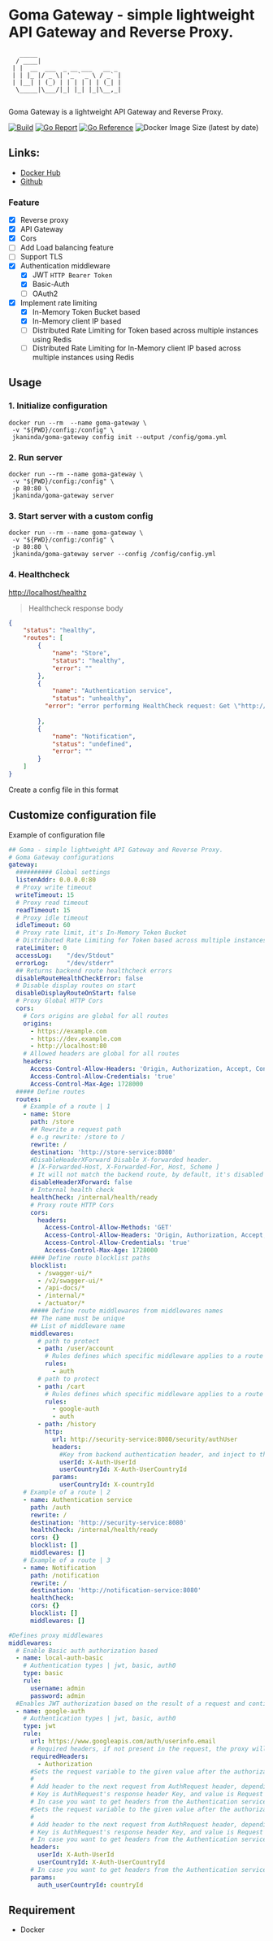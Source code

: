 # Goma Gateway - simple lightweight API Gateway and Reverse Proxy.

```
   _____                       
  / ____|                      
 | |  __  ___  _ __ ___   __ _ 
 | | |_ |/ _ \| '_ ` _ \ / _` |
 | |__| | (_) | | | | | | (_| |
  \_____|\___/|_| |_| |_|\__,_|
                               
```
Goma Gateway is a lightweight API Gateway and Reverse Proxy.

[![Build](https://github.com/jkaninda/goma-gateway/actions/workflows/release.yml/badge.svg)](https://github.com/jkaninda/goma/actions/workflows/release.yml)
[![Go Report](https://goreportcard.com/badge/github.com/jkaninda/goma-gateway)](https://goreportcard.com/report/github.com/jkaninda/goma-gateway)
[![Go Reference](https://pkg.go.dev/badge/github.com/jkaninda/goma-gateway.svg)](https://pkg.go.dev/github.com/jkaninda/goma-gateway)
![Docker Image Size (latest by date)](https://img.shields.io/docker/image-size/jkaninda/goma-gateway?style=flat-square)

## Links:

- [Docker Hub](https://hub.docker.com/r/jkaninda/goma-gateway)
- [Github](https://github.com/jkaninda/goma-gateway)

### Feature

- [x] Reverse proxy
- [x] API Gateway
- [x] Cors
- [ ] Add Load balancing feature
- [ ] Support TLS
- [x] Authentication middleware
  - [x] JWT `HTTP Bearer Token`
  - [x] Basic-Auth
  - [ ] OAuth2
- [x] Implement rate limiting
  - [x] In-Memory Token Bucket based
  - [x] In-Memory client IP based
  - [ ] Distributed Rate Limiting for Token based across multiple instances using Redis
  - [ ] Distributed Rate Limiting for In-Memory client IP based across multiple instances  using Redis

## Usage

### 1. Initialize configuration

```shell
docker run --rm  --name goma-gateway \
 -v "${PWD}/config:/config" \
 jkaninda/goma-gateway config init --output /config/goma.yml
```
### 2. Run server

```shell
docker run --rm --name goma-gateway \
 -v "${PWD}/config:/config" \
 -p 80:80 \
 jkaninda/goma-gateway server
```

### 3. Start server with a custom config
```shell
docker run --rm --name goma-gateway \
 -v "${PWD}/config:/config" \
 -p 80:80 \
 jkaninda/goma-gateway server --config /config/config.yml
```
### 4. Healthcheck

[http://localhost/healthz](http://localhost/healthz)

> Healthcheck response body

```json
{
	"status": "healthy",
	"routes": [
		{
			"name": "Store",
			"status": "healthy",
			"error": ""
		},
		{
			"name": "Authentication service",
			"status": "unhealthy",
          "error": "error performing HealthCheck request: Get \"http://authentication-service:8080/internal/health/ready\": dial tcp: lookup authentication-service on 127.0.0.11:53: no such host "
          
		},
		{
			"name": "Notification",
			"status": "undefined",
			"error": ""
		}
	]
}
```


Create a config file in this format
## Customize configuration file

Example of configuration file
```yaml
## Goma - simple lightweight API Gateway and Reverse Proxy.
# Goma Gateway configurations
gateway:
  ########## Global settings
  listenAddr: 0.0.0.0:80
  # Proxy write timeout
  writeTimeout: 15
  # Proxy read timeout
  readTimeout: 15
  # Proxy idle timeout
  idleTimeout: 60
  # Proxy rate limit, it's In-Memory Token Bucket
  # Distributed Rate Limiting for Token based across multiple instances is not yet integrated
  rateLimiter: 0
  accessLog:    "/dev/Stdout"
  errorLog:     "/dev/stderr"
  ## Returns backend route healthcheck errors
  disableRouteHealthCheckError: false
  # Disable display routes on start
  disableDisplayRouteOnStart: false
  # Proxy Global HTTP Cors
  cors:
    # Cors origins are global for all routes
    origins:
      - https://example.com
      - https://dev.example.com
      - http://localhost:80
    # Allowed headers are global for all routes
    headers:
      Access-Control-Allow-Headers: 'Origin, Authorization, Accept, Content-Type, Access-Control-Allow-Headers, X-Client-Id, X-Session-Id'
      Access-Control-Allow-Credentials: 'true'
      Access-Control-Max-Age: 1728000
  ##### Define routes
  routes:
    # Example of a route | 1
    - name: Store
      path: /store
      ## Rewrite a request path
      # e.g rewrite: /store to /
      rewrite: /
      destination: 'http://store-service:8080'
      #DisableHeaderXForward Disable X-forwarded header.
      # [X-Forwarded-Host, X-Forwarded-For, Host, Scheme ]
      # It will not match the backend route, by default, it's disabled
      disableHeaderXForward: false
      # Internal health check
      healthCheck: /internal/health/ready
      # Proxy route HTTP Cors
      cors:
        headers:
          Access-Control-Allow-Methods: 'GET'
          Access-Control-Allow-Headers: 'Origin, Authorization, Accept, Content-Type, Access-Control-Allow-Headers, X-Client-Id, X-Session-Id'
          Access-Control-Allow-Credentials: 'true'
          Access-Control-Max-Age: 1728000
      #### Define route blocklist paths
      blocklist:
        - /swagger-ui/*
        - /v2/swagger-ui/*
        - /api-docs/*
        - /internal/*
        - /actuator/*
      ##### Define route middlewares from middlewares names
      ## The name must be unique
      ## List of middleware name
      middlewares:
        # path to protect
        - path: /user/account
          # Rules defines which specific middleware applies to a route path
          rules:
            - auth
        # path to protect
        - path: /cart
          # Rules defines which specific middleware applies to a route path
          rules:
            - google-auth
            - auth
        - path: /history
          http:
            url: http://security-service:8080/security/authUser
            headers:
              #Key from backend authentication header, and inject to the request with custom key name
              userId: X-Auth-UserId
              userCountryId: X-Auth-UserCountryId
            params:
              userCountryId: X-countryId
    # Example of a route | 2
    - name: Authentication service
      path: /auth
      rewrite: /
      destination: 'http://security-service:8080'
      healthCheck: /internal/health/ready
      cors: {}
      blocklist: []
      middlewares: []
    # Example of a route | 3
    - name: Notification
      path: /notification
      rewrite: /
      destination: 'http://notification-service:8080'
      healthCheck:
      cors: {}
      blocklist: []
      middlewares: []

#Defines proxy middlewares
middlewares:
  # Enable Basic auth authorization based
  - name: local-auth-basic
    # Authentication types | jwt, basic, auth0
    type: basic
    rule:
      username: admin
      password: admin
  #Enables JWT authorization based on the result of a request and continues the request.
  - name: google-auth
    # Authentication types | jwt, basic, auth0
    type: jwt
    rule:
      url: https://www.googleapis.com/auth/userinfo.email
      # Required headers, if not present in the request, the proxy will return 403
      requiredHeaders:
        - Authorization
      #Sets the request variable to the given value after the authorization request completes.
      #
      # Add header to the next request from AuthRequest header, depending on your requirements
      # Key is AuthRequest's response header Key, and value is Request's header Key
      # In case you want to get headers from the Authentication service and inject them into the next request's headers
      #Sets the request variable to the given value after the authorization request completes.
      #
      # Add header to the next request from AuthRequest header, depending on your requirements
      # Key is AuthRequest's response header Key, and value is Request's header Key
      # In case you want to get headers from the Authentication service and inject them into the next request's headers
      headers:
        userId: X-Auth-UserId
        userCountryId: X-Auth-UserCountryId
      # In case you want to get headers from the Authentication service and inject them to the next request's params
      params:
        auth_userCountryId: countryId
```

## Requirement

- Docker
